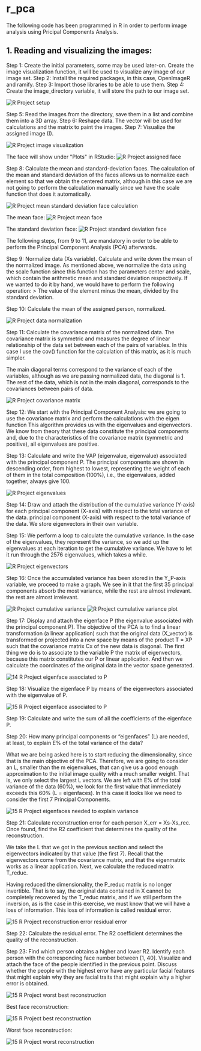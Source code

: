 # r_pca

The following code has been programmed in R in order to perform image analysis using Pricipal Components Analysis.

## 1. Reading and visualizing the images:

Step 1: Create the initial parameters, some may be used later-on. Create the image visualization function, it will be used to visualize any image of our image set.
Step 2: Install the required packages, in this case, OpenImageR and ramify.
Step 3: Import those libraries to be able to use them.
Step 4: Create the image_directory variable, it will store the path to our image set.

![R Project setup](https://example.com/image.png)

Step 5: Read the images from the directory, save them in a list and combine them into a 3D array.
Step 6: Reshape data. The vector will be used for calculations and the matrix to paint the images.
Step 7: Visualize the assigned image (I).

![R Project image visualization](https://example.com/image.png)

The face will show under "Plots" in RStudio:
![R Project assigned face](https://example.com/image.png)

Step 8: Calculate the mean and standard-deviation faces. The calculation of the mean and standard deviation of the faces allows us to normalize each element so that we obtain the centered matrix, although in this case we are not going to perform the calculation manually since we have the scale function that does it automatically.

![R Project mean standard deviation face calculation](https://example.com/image.png)

The mean face:
![R Project mean face](https://example.com/image.png)

The standard deviation face:
![R Project standard deviation face](https://example.com/image.png)

The following steps, from 9 to 11, are mandatory in order to be able to perform the Principal Component Analysis (PCA) afterwards.

Step 9: Normalize data (Xs variable). Calculate and write down the mean of the normalized image.
As mentioned above, we normalize the data using the scale function since this function has the parameters center and scale, which contain the arithmetic mean and standard deviation respectively. If we wanted to do it by hand, we would have to perform the following operation:
        > The value of the element minus the mean, divided by the standard deviation.

Step 10: Calculate the mean of the assigned person, normalized.

![R Project data normalization](https://example.com/image.png)

Step 11: Calculate the covariance matrix of the normalized data. The covariance matrix is symmetric and measures the degree of linear relationship of the data set between each of the pairs of variables. In this case I use the cov() function for the calculation of this matrix, as it is much simpler.

The main diagonal terms correspond to the variance of each of the variables, although as we are passing normalized data, the diagonal is 1. The rest of the data, which is not in the main diagonal, corresponds to the covariances between pairs of data.

![R Project covariance matrix](https://example.com/image.png)

Step 12: We start with the Principal Component Analysis: we are going to use the covariance matrix and perform the calculations with the eigen function
This algorithm provides us with the eigenvalues and eigenvectors. We know from theory that these data constitute the principal components and, due to the characteristics of the covariance matrix (symmetric and positive), all eigenvalues are positive.

Step 13: Calculate and write the VAP (eigenvalue, eigenvalue) associated with the principal component P. The principal components are shown in descending order, from highest to lowest, representing the weight of each of them in the total composition (100%), i.e., the eigenvalues, added together, always give 100.

![R Project eigenvalues](https://example.com/image.png)

Step 14: Draw and attach the distribution of the cumulative variance (Y-axis) for each principal component (X-axis) with respect to the total variance of the data. principal component (X-axis) with respect to the total variance of the data. We store eigenvectors in their own variable.

Step 15: We perform a loop to calculate the cumulative variance. In the case of the eigenvalues, they represent the variance, so we add up the eigenvalues at each iteration to get the cumulative variance. We have to let it run through the 2576 eigenvalues, which takes a while. 

![R Project eigenvectors](https://example.com/image.png)

Step 16: Once the accumulated variance has been stored in the Y_P-axis variable, we proceed to make a graph. We see in it that the first 35 principal components absorb the most variance, while the rest are almost irrelevant. the rest are almost irrelevant.

![R Project cumulative variance](https://example.com/image.png)
![R Project cumulative variance plot](https://example.com/image.png)

Step 17: Display and attach the eigenface P (the eigenvalue associated with the principal component P). The objective of the PCA is to find a linear transformation (a linear application) such that the original data (X_vector) is transformed or projected into a new space by means of the product T = XP such that the covariance matrix Cx of the new data is diagonal. The first thing we do is to associate to the variable P the matrix of eigenvectors, because this matrix constitutes our P or linear application. And then we calculate the coordinates of the original data in the vector space generated.

![14 R Project eigenface associated to P](https://example.com/image.png)

Step 18: Visualize the eigenface P by means of the eigenvectors associated with the eigenvalue of P.

![15 R Project eigenface associated to P](https://example.com/image.png)

Step 19: Calculate and write the sum of all the coefficients of the eigenface P.

Step 20: How many principal components or “eigenfaces” (L) are needed, at least, to explain E% of the total variance of the data? 

What we are being asked here is to start reducing the dimensionality, since that is the main objective of the PCA. Therefore, we are going to consider an L, smaller than the m eigenvalues, that can give us a good enough approximation to the initial image quality with a much smaller weight. That is, we only select the largest L vectors. We are left with E% of the total variance of the data (60%), we look for the first value that immediately exceeds this 60% (L = eigenfaces). In this case it looks like we need to consider the first 7 Principal Components.

![15 R Project eigenfaces needed to explain variance](https://example.com/image.png)

Step 21: Calculate reconstruction error for each person X_err = Xs-Xs_rec. Once found, find the R2 coefficient that determines the quality of the reconstruction.

We take the L that we got in the previous section and select the eigenvectors indicated by that value (the first 7). Recall that the eigenvectors come from the covariance matrix, and that the eigenmatrix works as a linear application. Next, we calculate the reduced matrix T_reduc.

Having reduced the dimensionality, the P_reduc matrix is no longer invertible. That is to say, the original data contained in X cannot be completely recovered by the T_reduc matrix, and if we still perform the inversion, as is the case in this exercise, we must know that we will have a loss of information. This loss of information is called residual error.

![15 R Project reconstruction error residual error](https://example.com/image.png)

Step 22: Calculate the residual error. The R2 coefficient determines the quality of the reconstruction.

Step 23: Find which person obtains a higher and lower R2. Identify each person with the corresponding face number between [1, 40].  Visualize and attach the face of the people identified in the previous point. Discuss whether the people with the highest error have any particular facial features that might explain why they are facial traits that might explain why a higher error is obtained.

![15 R Project worst best reconstruction](https://example.com/image.png)

Best face reconstruction:

![15 R Project best reconstruction](https://example.com/image.png)

Worst face reconstruction:

![15 R Project worst reconstruction](https://example.com/image.png)
